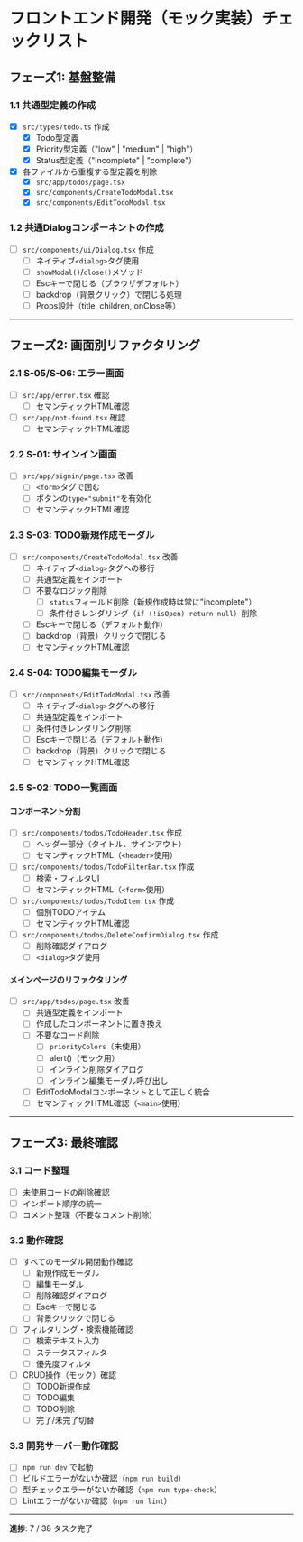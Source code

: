 # フロントエンド開発（モック実装）チェックリスト

## フェーズ1: 基盤整備

### 1.1 共通型定義の作成

- [x] `src/types/todo.ts` 作成
  - [x] Todo型定義
  - [x] Priority型定義（"low" | "medium" | "high"）
  - [x] Status型定義（"incomplete" | "complete"）
- [x] 各ファイルから重複する型定義を削除
  - [x] `src/app/todos/page.tsx`
  - [x] `src/components/CreateTodoModal.tsx`
  - [x] `src/components/EditTodoModal.tsx`

### 1.2 共通Dialogコンポーネントの作成

- [ ] `src/components/ui/Dialog.tsx` 作成
  - [ ] ネイティブ`<dialog>`タグ使用
  - [ ] `showModal()`/`close()`メソッド
  - [ ] Escキーで閉じる（ブラウザデフォルト）
  - [ ] backdrop（背景クリック）で閉じる処理
  - [ ] Props設計（title, children, onClose等）

---

## フェーズ2: 画面別リファクタリング

### 2.1 S-05/S-06: エラー画面

- [ ] `src/app/error.tsx` 確認
  - [ ] セマンティックHTML確認
- [ ] `src/app/not-found.tsx` 確認
  - [ ] セマンティックHTML確認

### 2.2 S-01: サインイン画面

- [ ] `src/app/signin/page.tsx` 改善
  - [ ] `<form>`タグで囲む
  - [ ] ボタンの`type="submit"`を有効化
  - [ ] セマンティックHTML確認

### 2.3 S-03: TODO新規作成モーダル

- [ ] `src/components/CreateTodoModal.tsx` 改善
  - [ ] ネイティブ`<dialog>`タグへの移行
  - [ ] 共通型定義をインポート
  - [ ] 不要なロジック削除
    - [ ] `status`フィールド削除（新規作成時は常に"incomplete"）
    - [ ] 条件付きレンダリング（`if (!isOpen) return null`）削除
  - [ ] Escキーで閉じる（デフォルト動作）
  - [ ] backdrop（背景）クリックで閉じる
  - [ ] セマンティックHTML確認

### 2.4 S-04: TODO編集モーダル

- [ ] `src/components/EditTodoModal.tsx` 改善
  - [ ] ネイティブ`<dialog>`タグへの移行
  - [ ] 共通型定義をインポート
  - [ ] 条件付きレンダリング削除
  - [ ] Escキーで閉じる（デフォルト動作）
  - [ ] backdrop（背景）クリックで閉じる
  - [ ] セマンティックHTML確認

### 2.5 S-02: TODO一覧画面

#### コンポーネント分割

- [ ] `src/components/todos/TodoHeader.tsx` 作成
  - [ ] ヘッダー部分（タイトル、サインアウト）
  - [ ] セマンティックHTML（`<header>`使用）
- [ ] `src/components/todos/TodoFilterBar.tsx` 作成
  - [ ] 検索・フィルタUI
  - [ ] セマンティックHTML（`<form>`使用）
- [ ] `src/components/todos/TodoItem.tsx` 作成
  - [ ] 個別TODOアイテム
  - [ ] セマンティックHTML確認
- [ ] `src/components/todos/DeleteConfirmDialog.tsx` 作成
  - [ ] 削除確認ダイアログ
  - [ ] `<dialog>`タグ使用

#### メインページのリファクタリング

- [ ] `src/app/todos/page.tsx` 改善
  - [ ] 共通型定義をインポート
  - [ ] 作成したコンポーネントに置き換え
  - [ ] 不要なコード削除
    - [ ] `priorityColors`（未使用）
    - [ ] alert()（モック用）
    - [ ] インライン削除ダイアログ
    - [ ] インライン編集モーダル呼び出し
  - [ ] EditTodoModalコンポーネントとして正しく統合
  - [ ] セマンティックHTML確認（`<main>`使用）

---

## フェーズ3: 最終確認

### 3.1 コード整理

- [ ] 未使用コードの削除確認
- [ ] インポート順序の統一
- [ ] コメント整理（不要なコメント削除）

### 3.2 動作確認

- [ ] すべてのモーダル開閉動作確認
  - [ ] 新規作成モーダル
  - [ ] 編集モーダル
  - [ ] 削除確認ダイアログ
  - [ ] Escキーで閉じる
  - [ ] 背景クリックで閉じる
- [ ] フィルタリング・検索機能確認
  - [ ] 検索テキスト入力
  - [ ] ステータスフィルタ
  - [ ] 優先度フィルタ
- [ ] CRUD操作（モック）確認
  - [ ] TODO新規作成
  - [ ] TODO編集
  - [ ] TODO削除
  - [ ] 完了/未完了切替

### 3.3 開発サーバー動作確認

- [ ] `npm run dev` で起動
- [ ] ビルドエラーがないか確認（`npm run build`）
- [ ] 型チェックエラーがないか確認（`npm run type-check`）
- [ ] Lintエラーがないか確認（`npm run lint`）

---

**進捗**: 7 / 38 タスク完了
